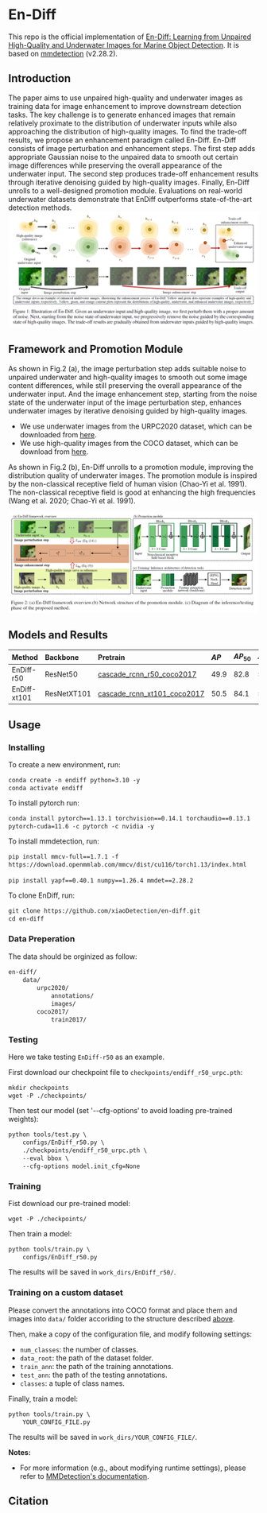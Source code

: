 # En-Diff
This repo is the official implementation of [En-Diff: Learning from Unpaired High-Quality and Underwater Images for
Marine Object Detection](). It is based on [mmdetection](https://github.com/open-mmlab/mmdetection/tree/2.x) (v2.28.2).
## Introduction
The paper aims to use unpaired high-quality and underwater images as training data for image enhancement to improve downstream detection tasks. The key challenge is to generate enhanced images that remain relatively proximate to the distribution of underwater inputs while also approaching the distribution of high-quality images. To find the trade-off results, we propose an enhancement paradigm called En-Diff. En-Diff consists of image perturbation and enhancement steps. The first step adds appropriate Gaussian noise to the unpaired data to smooth out certain image differences while preserving the overall appearance of the underwater input. The second step produces trade-off enhancement results through iterative denoising guided by high-quality images. Finally, En-Diff unrolls to a well-designed promotion module. Evaluations on real-world underwater datasets demonstrate that EnDiff outperforms state-of-the-art detection methods.
![fig1](./figs/fig1.png)
## Framework and Promotion Module
As shown in Fig.2 (a), the image perturbation step adds suitable noise to unpaired underwater and high-quality images to smooth out some image content differences, while still preserving the overall appearance of the underwater input. And the image enhancement step, starting from the noise state of the underwater input of the image perturbation step, enhances underwater images by iterative denoising guided by high-quality images.
- We use underwater images from the URPC2020 dataset, which can be downloaded from [here](https://github.com/xiaoDetection/learning-cruxes-to-push/releases/download/release_datasets/urpc2020.zip).
- We use high-quality images from the COCO dataset, which can be download from [here](https://cocodataset.org/#download).

As shown in Fig.2 (b), En-Diff unrolls to a promotion module, improving the distribution quality of underwater images. The promotion module is inspired by the non-classical receptive field of human vision (Chao-Yi et al. 1991). The non-classical receptive field is good at enhancing the high frequencies (Wang et al. 2020; Chao-Yi et al. 1991).

![fig2](./figs/fig2.png)

## Models and Results
|Method|Backbone|Pretrain|$AP$|$AP_{50}$|$AP_{75}$|Model|
|:-|:-|:-|:-|:-|:-|:-|
|EnDiff-r50|ResNet50|[cascade_rcnn_r50_coco2017]()|49.9|82.8|52.6|[endiff_r50_urpc]()|
|EnDiff-xt101|ResNetXT101|[cascade_rcnn_xt101_coco2017]()|50.5|84.1|54.4|[endiff_xt101_urpc]()|


## Usage
### Installing
To create a new environment, run:
```shell
conda create -n endiff python=3.10 -y
conda activate endiff
```
To install pytorch run:
```shell
conda install pytorch==1.13.1 torchvision==0.14.1 torchaudio==0.13.1 pytorch-cuda=11.6 -c pytorch -c nvidia -y
```
To install mmdetection, run:
```shell
pip install mmcv-full==1.7.1 -f https://download.openmmlab.com/mmcv/dist/cu116/torch1.13/index.html 

pip install yapf==0.40.1 numpy==1.26.4 mmdet==2.28.2
```
To clone EnDiff, run:
```shell
git clone https://github.com/xiaoDetection/en-diff.git
cd en-diff
```
### Data Preperation
The data should be orginized as follow:
```
en-diff/
    data/
        urpc2020/
            annotations/
            images/
        coco2017/
            train2017/
```


### Testing
Here we take testing `EnDiff-r50` as an example.

First download our checkpoint file to `checkpoints/endiff_r50_urpc.pth`:
```shell
mkdir checkpoints
wget -P ./checkpoints/ 
```
Then test our model (set '--cfg-options' to avoid loading pre-trained weights):
```shell
python tools/test.py \
    configs/EnDiff_r50.py \
    ./checkpoints/endiff_r50_urpc.pth \
    --eval bbox \
    --cfg-options model.init_cfg=None
```
### Training

Fist download our pre-trained model:
```shell
wget -P ./checkpoints/ 
```
Then train a model:
```shell
python tools/train.py \
    configs/EnDiff_r50.py
```

The results will be saved in `work_dirs/EnDiff_r50/`. 

### Training on a custom dataset
Please convert the annotations into COCO format and place them and images into `data/` folder accoriding to the structure described [above](#data-preperation).

Then, make a copy of the configuration file, and modify following settings:
- `num_classes`: the number of classes.
- `data_root`: the path of the dataset folder.
- `train_ann`: the path of the training annotations.
- `test_ann`: the path of the testing annotations.
- `classes`: a tuple of class names.

Finally, train a model:
```shell
python tools/train.py \
    YOUR_CONFIG_FILE.py
```

The results will be saved in `work_dirs/YOUR_CONFIG_FILE/`.

**Notes:**
- For more information (e.g., about modifying runtime settings), please refer to [MMDetection's documentation](https://mmdetection.readthedocs.io/en/v2.28.2/).

## Citation
```
```